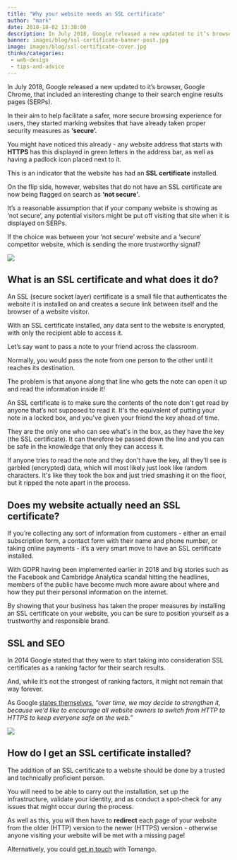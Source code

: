```yaml
---
title: "Why your website needs an SSL certificate"
author: "mark"
date: 2018-10-02 13:30:00
description: In July 2018, Google released a new updated to it’s browser, Google Chrome, that included an interesting change to their search engine results pages (SERPs).
banner: images/blog/ssl-certificate-banner-post.jpg
image: images/blog/ssl-certificate-cover.jpg
thinks/categories: 
 - web-design
 - tips-and-advice
---
```


In July 2018, Google released a new updated to it’s browser, Google Chrome, that included an interesting change to their search engine results pages (SERPs).

In their aim to help facilitate a safer, more secure browsing experience for users, they started marking websites that have already taken proper security measures as **‘secure’.**

You might have noticed this already - any website address that starts with **HTTPS** has this displayed in green letters in the address bar, as well as having a padlock icon placed next to it.

This is an indicator that the website has had an **SSL certificate** installed.

On the flip side, however, websites that do not have an SSL certificate are now being flagged on search as **‘not secure’**.

It’s a reasonable assumption that if your company website is showing as ‘not secure’, any potential visitors might be put off visiting that site when it is displayed on SERPs. 

If the choice was between your ‘not secure’ website and a ‘secure’ competitor website, which is sending the more trustworthy signal?

![](images/blog/ssl-certificate-lock.jpg)

## What is an SSL certificate and what does it do?

An SSL (secure socket layer) certificate is a small file that authenticates the website it is installed on and creates a secure link between itself and the browser of a website visitor.

With an SSL certificate installed, any data sent to the website is encrypted, with only the recipient able to access it.

Let’s say want to pass a note to your friend across the classroom.

Normally, you would pass the note from one person to the other until it reaches its destination.
 
The problem is that anyone along that line who gets the note can open it up and read the information inside it!

An SSL certificate is to make sure the contents of the note don't get read by anyone that’s not supposed to read it. It's the equivalent of putting your note in a locked box, and you've given your friend the key ahead of time. 

They are the only one who can see what's in the box, as they have the key (the SSL certificate). It can therefore be passed down the line and you can be safe in the knowledge that only they can access it.

If anyone tries to read the note and they don't have the key, all they'll see is garbled (encrypted) data, which will most likely just look like random characters. It's like they took the box and just tried smashing it on the floor, but it ripped the note apart in the process.

## Does my website actually need an SSL certificate?

If you’re collecting any sort of information from customers - either an email subscription form, a contact form with their name and phone number, or taking online payments - it’s a very smart move to have an SSL certificate installed.

With GDPR having been implemented earlier in 2018 and big stories such as the Facebook and Cambridge Analytica scandal hitting the headlines, members of the public have become much more aware about where and how they put their personal information on the internet.

By showing that your business has taken the proper measures by installing an SSL certificate on your website, you can be sure to position yourself as a trustworthy and responsible brand.

## SSL and SEO

In 2014 Google stated that they were to start taking into consideration SSL certificates as a ranking factor for their search results.

And, while it’s not the strongest of ranking factors, it might not remain that way forever. 

As Google [states themselves,](https://webmasters.googleblog.com/2014/08/https-as-ranking-signal.html) _“over time, we may decide to strengthen it, because we’d like to encourage all website owners to switch from HTTP to HTTPS to keep everyone safe on the web.”_

![](images/blog/ssl-google-hq-certificate.jpg)

## How do I get an SSL certificate installed?

The addition of an SSL certificate to a website should be done by a trusted and technically proficient person.

You will need to be able to carry out the installation, set up the infrastructure, validate your identity, and as conduct a spot-check for any issues that might occur during the process. 

As well as this, you will then have to **redirect** each page of your website from the older (HTTP) version to the newer (HTTPS) version - otherwise anyone visiting your website will be met with a missing page!

Alternatively, you could [get in touch](https://www.tomango.co.uk/contact/) with Tomango.